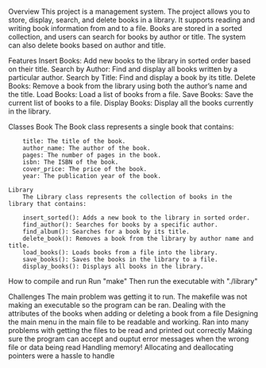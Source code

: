 Overview
    This project is a management system. The project allows you to store, display, search, and delete books in a library. It supports reading and writing book information from and to a file. Books are stored in a sorted collection, and users can search for books by author or title. The system can also delete books based on author and title.

Features
    Insert Books: Add new books to the library in sorted order based on their title.
    Search by Author: Find and display all books written by a particular author.
    Search by Title: Find and display a book by its title.
    Delete Books: Remove a book from the library using both the author’s name and the title.
    Load Books: Load a list of books from a file.
    Save Books: Save the current list of books to a file.
    Display Books: Display all the books currently in the library.

Classes
    Book
        The Book class represents a single book that contains:

        title: The title of the book.
        author_name: The author of the book.
        pages: The number of pages in the book.
        isbn: The ISBN of the book.
        cover_price: The price of the book.
        year: The publication year of the book.

    Library
        The Library class represents the collection of books in the library that contains:

        insert_sorted(): Adds a new book to the library in sorted order.
        find_author(): Searches for books by a specific author.
        find_album(): Searches for a book by its title.
        delete_book(): Removes a book from the library by author name and title.
        load_books(): Loads books from a file into the library.
        save_books(): Saves the books in the library to a file.
        display_books(): Displays all books in the library.

How to compile and run
    Run "make"
    Then run the executable with "./library"

Challenges
    The main problem was getting it to run. The makefile was not making an executable so the program can be ran.
    Dealing with the attributes of the books when adding or deleting a book from a file
    Designing the main menu in the main file to be readable and working. Ran into many problems with getting the files to be read and printed out correctly
    Making sure the program can accept and ouptut error messages when the wrong file or data being read
    Handling memory! Allocating and deallocating pointers were a hassle to handle 